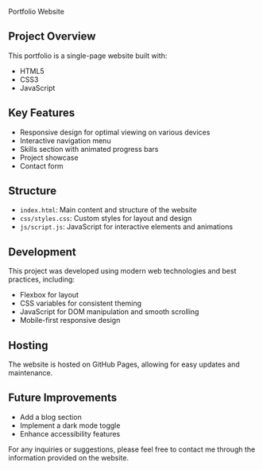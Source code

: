 Portfolio Website

## Project Overview

This portfolio is a single-page website built with:

- HTML5
- CSS3
- JavaScript

## Key Features

- Responsive design for optimal viewing on various devices
- Interactive navigation menu
- Skills section with animated progress bars
- Project showcase
- Contact form

## Structure

- `index.html`: Main content and structure of the website
- `css/styles.css`: Custom styles for layout and design
- `js/script.js`: JavaScript for interactive elements and animations

## Development

This project was developed using modern web technologies and best practices, including:

- Flexbox for layout
- CSS variables for consistent theming
- JavaScript for DOM manipulation and smooth scrolling
- Mobile-first responsive design

## Hosting

The website is hosted on GitHub Pages, allowing for easy updates and maintenance.

## Future Improvements

- Add a blog section
- Implement a dark mode toggle
- Enhance accessibility features

For any inquiries or suggestions, please feel free to contact me through the information provided on the website.